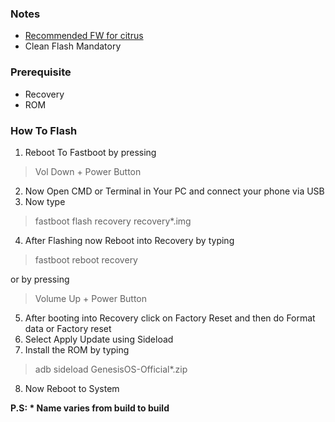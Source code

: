 ### Notes  
- [Recommended FW for citrus](https://t.me/Hac4us_Screenshots/341)
- Clean Flash Mandatory

### Prerequisite
- Recovery
- ROM

### How To Flash
1. Reboot To Fastboot by pressing 
>Vol Down + Power Button

2. Now Open CMD or Terminal in Your PC and connect your phone via USB
3. Now type 
>fastboot flash recovery recovery*.img

4. After Flashing now Reboot into Recovery by typing
>fastboot reboot recovery

or by pressing
>Volume Up + Power Button

5. After booting into Recovery click on Factory Reset and then do Format data or Factory reset
6. Select Apply Update using Sideload
7. Install the ROM by typing
>adb sideload GenesisOS-Official*.zip

8. Now Reboot to System

**P.S: * Name varies from build to build**